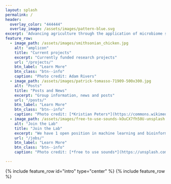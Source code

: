 ```yaml
---
layout: splash
permalink: /
header:
  overlay_color: "444444"
  overlay_image: /assets/images/pattern-blue.svg
excerpt: 'Advancing agriculture through the application of microbiome science and machine learning'
feature_row:
  - image_path: /assets/images/smithsonian_chicken.jpg
    alt: "amplicon"
    title: "Current projects"
    excerpt: "Currently funded research projects"
    url: "/projects/"
    btn_label: "Learn More"
    btn_class: "btn--info"
    caption: "Photo credit: Adam Rivers"
  - image_path: /assets/images/patrick-tomasso-71909-500x300.jpg
    alt: "Posts"
    title: "Posts and News"
    excerpt: "Group information, news and posts"
    url: "/posts/"
    btn_label: "Learn More"
    btn_class: "btn--info"
    caption: "Photo credit: [*Kristian Peters*](https://commons.wikimedia.org/wiki/File:Plagiomnium_affine_laminazellen.jpeg)"
  - image_path: /assets/images/free-to-use-sounds-kOuCX7fh50U-unsplash.jpg
    alt: "Join the Lab"
    title: "Join the Lab"
    excerpt: "We have 1 open position in machine learning and bioinformatics as of July 2020"
    url: "/jobs/"
    btn_label: "Learn More"
    btn_class: "btn--info"
    caption: "Photo credit: [*free to use sounds*](https://unsplash.com/photos/kOuCX7fh50U)"

---
```



{% include feature_row id="intro" type="center" %}
{% include feature_row %}
